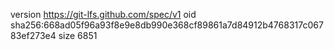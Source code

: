version https://git-lfs.github.com/spec/v1
oid sha256:668ad05f96a93f8e9e8db990e368cf89861a7d84912b4768317c06783ef273e4
size 6851
